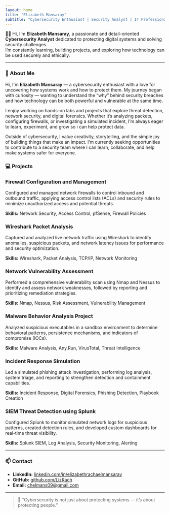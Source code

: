 ```yaml
---
layout: home
title: "Elizabeth Mansaray"
subtitle: "Cybersecurity Enthusiast | Security Analyst | IT Professional"
---
```


👋🏽 Hi, I’m **Elizabeth Mansaray**, a passionate and detail-oriented **Cybersecurity Analyst** dedicated to protecting digital systems and solving security challenges.  
I’m constantly learning, building projects, and exploring how technology can be used securely and ethically.

---

### 🧠 About Me

<div class="card">
  <p>Hi, I'm <strong>Elizabeth Mansaray</strong> — a cybersecurity enthusiast with a love for uncovering how systems work and how to protect them. My journey began with curiosity — wanting to understand the “why” behind security breaches and how technology can be both powerful and vulnerable at the same time.</p>

  <p>I enjoy working on hands-on labs and projects that explore threat detection, network security, and digital forensics. Whether it’s analyzing packets, configuring firewalls, or investigating a simulated incident, I’m always eager to learn, experiment, and grow so i can help protect data.</p>

  <p>Outside of cybersecurity, I value creativity, storytelling, and the simple joy of building things that make an impact. I’m currently seeking opportunities to contribute to a security team where I can learn, collaborate, and help make systems safer for everyone.</p>
</div>


### 💻 Projects

<div class="card">
  <h3>Firewall Configuration and Management</h3>
  <p>Configured and managed network firewalls to control inbound and outbound traffic, applying access control lists (ACLs) and security rules to minimize unauthorized access and potential threats.</p>
  <p><strong>Skills:</strong> Network Security, Access Control, pfSense, Firewall Policies</p>
</div>

<div class="card">
  <h3>Wireshark Packet Analysis</h3>
  <p>Captured and analyzed live network traffic using Wireshark to identify anomalies, suspicious packets, and network latency issues for performance and security optimization.</p>
  <p><strong>Skills:</strong> Wireshark, Packet Analysis, TCP/IP, Network Monitoring</p>
</div>

<div class="card">
  <h3>Network Vulnerability Assessment</h3>
  <p>Performed a comprehensive vulnerability scan using Nmap and Nessus to identify and assess network weaknesses, followed by reporting and prioritizing remediation strategies.</p>
  <p><strong>Skills:</strong> Nmap, Nessus, Risk Assessment, Vulnerability Management</p>
</div>

<div class="card">
  <h3>Malware Behavior Analysis Project</h3>
  <p>Analyzed suspicious executables in a sandbox environment to determine behavioral patterns, persistence mechanisms, and indicators of compromise (IOCs).</p>
  <p><strong>Skills:</strong> Malware Analysis, Any.Run, VirusTotal, Threat Intelligence</p>
</div>

<div class="card">
  <h3>Incident Response Simulation</h3>
  <p>Led a simulated phishing attack investigation, performing log analysis, system triage, and reporting to strengthen detection and containment capabilities.</p>
  <p><strong>Skills:</strong> Incident Response, Digital Forensics, Phishing Detection, Playbook Creation</p>
</div>

<div class="card">
  <h3>SIEM Threat Detection using Splunk</h3>
  <p>Configured Splunk to monitor simulated network logs for suspicious patterns, created detection rules, and developed custom dashboards for real-time threat visibility.</p>
  <p><strong>Skills:</strong> Splunk SIEM, Log Analysis, Security Monitoring, Alerting</p>
</div>  

---

### 📫 Contact
- **LinkedIn:** [linkedin.com/in/elizabethrachaelmansaray](https://linkedin.com/in/elizabethrachaelmansaray)  
- **GitHub:** [github.com/LizRach](https://github.com/LizRach)  
- **Email:** chelmans09@gmail.com

---

> 💬 “Cybersecurity is not just about protecting systems — it’s about protecting people.”
